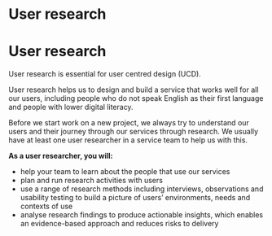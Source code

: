 User research
=============

# User research 
User research is essential for user centred design (UCD). 

User research helps us to design and build a service that works well for all our users, including people who do not speak English as their first language and people with lower digital literacy. 

Before we start work on a new project, we always try to understand our users and their journey through our services through research. We usually have at least one user researcher in a service team to help us with this. 

**As a user researcher, you will:**
-	help your team to learn about the people that use our services
-	plan and run research activities with users 
-	use a range of research methods including interviews, observations and usability testing to build a picture of users’ environments, needs and contexts of use
-	analyse research findings to produce actionable insights, which enables an evidence-based approach and reduces risks to delivery

